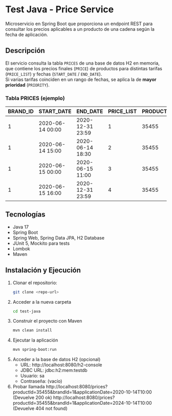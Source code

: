 # Test Java - Price Service

Microservicio en Spring Boot que proporciona un endpoint REST para consultar los precios aplicables a un producto de una cadena según la fecha de aplicación.

## Descripción

El servicio consulta la tabla `PRICES` de una base de datos H2 en memoria, que contiene los precios finales (`PRICE`) de productos para distintas tarifas (`PRICE_LIST`) y fechas (`START_DATE` / `END_DATE`).  
Si varias tarifas coinciden en un rango de fechas, se aplica la de **mayor prioridad** (`PRIORITY`).

### Tabla PRICES (ejemplo)

| BRAND_ID | START_DATE          | END_DATE            | PRICE_LIST | PRODUCT_ID | PRIORITY | PRICE  | CURR |
|----------|-------------------|-------------------|-----------|-----------|---------|-------|------|
| 1        | 2020-06-14 00:00   | 2020-12-31 23:59   | 1         | 35455     | 0       | 35.50 | EUR  |
| 1        | 2020-06-14 15:00   | 2020-06-14 18:30   | 2         | 35455     | 1       | 25.45 | EUR  |
| 1        | 2020-06-15 00:00   | 2020-06-15 11:00   | 3         | 35455     | 1       | 30.50 | EUR  |
| 1        | 2020-06-15 16:00   | 2020-12-31 23:59   | 4         | 35455     | 1       | 38.95 | EUR  |

## Tecnologías

- Java 17
- Spring Boot
- Spring Web, Spring Data JPA, H2 Database
- JUnit 5, Mockito para tests
- Lombok 
- Maven

## Instalación y Ejecución

1. Clonar el repositorio:
   ```bash
   git clone <repo-url>
2. Acceder a la nueva carpeta
   ```bash
   cd test-java
3. Construir el proyecto con Maven
   ```bash
   mvn clean install
4. Ejecutar la aplicación
   ```bash
   mvn spring-boot:run
5. Acceder a la base de datos H2 (opcional)  
   - URL: http://localhost:8080/h2-console
   - JDBC URL: jdbc:h2:mem:testdb
   - Usuario: sa
   - Contraseña: (vacío) 
6. Probar llamada 
   http://localhost:8080/prices?productId=35455&brandId=1&applicationDate=2020-10-14T10:00  (Devuelve 200 ok)
   http://localhost:8080/prices?productId=35455&brandId=1&applicationDate=2024-10-14T10:00  (Devuelve 404 not found)

